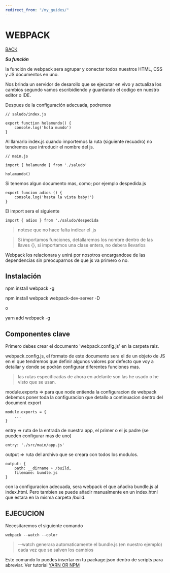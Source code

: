 ```yaml
---
redirect_from: "/my_guides/"
---
```


# WEBPACK

[BACK](../README.md)

***Su función***

la función de webpack sera agrupar y conectar todos nuestros HTML, CSS y JS documentos en uno.

Nos brinda un servidor de desarollo que se ejecutar en vivo y actualiza los cambios segundo vamos escribidiendo y guardando el codigo en nuestro editor o IDE.

Despues de la configuración adecuada, podremos
```
// saludo/index.js

export function holamundo() {
    console.log('hola mundo')
}
```
Al llamarlo index.js cuando importemos la ruta (siguiente recuadro) no tendremos que introducir el nombre del js.
```
// main.js

import { holamundo } from './saludo'

holamundo()
```

Si tenemos algun documento mas, como; por ejemplo despedida.js 
```
export funcion adios () {
    console.log('hasta la vista baby!')
}

```
El import sera el siguiente

    import { adios } from './saludo/despedida

> notese que no hace falta indicar el .js

> Si importamos funciones, detallaremos los nombre dentro de las llaves {}, si importamos una clase entera, no debera llevarlos

Webpack los relacionara y unirá por nosotros encargandose de las dependencias sin preocuparnos de que js va primero o no.

## Instalación

npm install webpack -g

npm install webpack webpack-dev-server -D

o

yarn add webpack -g

## Componentes clave

Primero debes crear el documento 'webpack.config.js' en la carpeta raiz.

webpack.config.js, el formato de este documento sera el de un objeto de JS en el que tendremos que definir algunos valores por defecto que voy a detallar y donde se podrán configurar diferentes funciones mas.

> las rutas especificadas de ahora en adelante son las he usado o he visto que se usan.

module.exports => para que node entienda la configuracion de webpack debemos poner toda la configuracion que detallo a continuacion dentro del document export

    module.exports = {
        ...
    }

entry => ruta de la entrada de nuestra app, el primer o el js padre (se pueden configurar mas de uno)

    entry: './src/main/app.js'

output => ruta del archivo que se creara con todos los modulos.

    output: {
        path: __dirname + /build,
        filemane: bundle.js
    }
con la configuracion adecuada, sera webpack el que añadira bundle.js al index.html. Pero tambien se puede añadir manualmente en un index.html que estara en la misma carpeta /build.

## EJECUCION

Necesitaremos el siguiente comando
```
webpack --watch --color
```
> --watch generara automaticamente el bundle.js (en nuestro ejemplo) cada vez que se salven los cambios

Este comando lo puedes insertar en tu package.json dentro de scripts para abreviar. Ver tutorial [YARN OR NPM](/yarn_or_npm/README.md)
